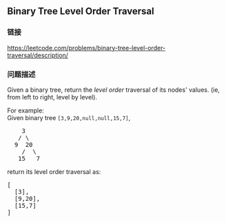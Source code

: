 ## Binary Tree Level Order Traversal  
### 链接  
https://leetcode.com/problems/binary-tree-level-order-traversal/description/  
### 问题描述
Given a binary tree, return the *level order* traversal of its nodes' values. (ie, from left to right, level by level).


For example:<br />
Given binary tree `[3,9,20,null,null,15,7]`,<br />
<pre>
    3
   / \
  9  20
    /  \
   15   7
</pre>



return its level order traversal as:<br />
<pre>
[
  [3],
  [9,20],
  [15,7]
]
</pre>

